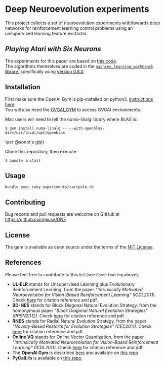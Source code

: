 # Deep Neuroevolution experiments

This project collects a set of neuroevolution experiments with/towards deep networks for reinforcement learning control problems using an unsupervised learning feature exctactor.

## *Playing Atari with Six Neurons*

The experiments for this paper are based on [this code](https://github.com/giuse/DNE/releases/tag/six_neurons).  
The algorithms themselves are coded in the [`machine_learning_workbench` library](https://github.com/giuse/machine_learning_workbench), specifically using [version 0.8.0](https://github.com/giuse/machine_learning_workbench/releases/tag/0.8.0).


## Installation

First make sure the OpenAI Gym is pip-installed on python3, [instructions here](https://github.com/openai/gym).  
You will also need the [GVGAI_GYM](https://github.com/rubenrtorrado/GVGAI_GYM) to access GVGAI environments.

Mac users will need to tell the numo-linalg library where BLAS is:

    $ gem install numo-linalg -- --with-openblas-dir=/usr/local/opt/openblas

(per @sonot's [gist](https://gist.github.com/sonots/6fadc6cbbb170b9c4a0c9396c91a88e1))

Clone this repository, then execute:

    $ bundle install

## Usage

    bundle exec ruby experiments/cartpole.rb

## Contributing

Bug reports and pull requests are welcome on GitHub at https://github.com/giuse/DNE.

## License

The gem is available as open source under the terms of the [MIT License](https://opensource.org/licenses/MIT).

## References

Please feel free to contribute to this list (see `Contributing` above).

- **UL-ELR** stands for Unsupervised Learning plus Evolutionary Reinforcement Learning, from the paper _"Intrinsically Motivated Neuroevolution for Vision-Based Reinforcement Learning" (ICDL2011)_. Check [here](https://exascale.info/members/giuseppe-cuccu/) for citation reference and pdf.
- **BD-NES** stands for Block Diagonal Natural Evolution Strategy, from the homonymous paper _"Block Diagonal Natural Evolution Strategies" (PPSN2012)_. Check [here](https://exascale.info/members/giuseppe-cuccu/) for citation reference and pdf.
- **RNES** stands for Radial Natural Evolution Strategy, from the paper _"Novelty-Based Restarts for Evolution Strategies" (CEC2011)_. Check [here](https://exascale.info/members/giuseppe-cuccu/) for citation reference and pdf.
- **Online VQ** stands for Online Vector Quantization, from the paper _"Intrinsically Motivated Neuroevolution for Vision-Based Reinforcement Learning" (ICDL2011)_. Check [here](https://exascale.info/members/giuseppe-cuccu/) for citation reference and pdf.
- The **OpenAI Gym** is described [here](https://gym.openai.com/) and available on [this repo](https://github.com/openai/gym/)
- **PyCall.rb** is available on [this repo](https://github.com/mrkn/pycall.rb/).
